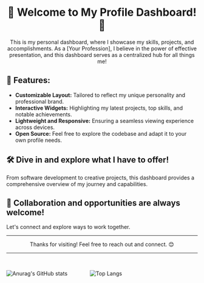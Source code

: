 <div align="center">
  <h1>🚀 Welcome to My Profile Dashboard! 🚀</h1>
  <p>This is my personal dashboard, where I showcase my skills, projects, and accomplishments. As a [Your Profession], I believe in the power of effective presentation, and this dashboard serves as a centralized hub for all things me!</p>
</div>

## 🌟 Features:
- **Customizable Layout:** Tailored to reflect my unique personality and professional brand.
- **Interactive Widgets:** Highlighting my latest projects, top skills, and notable achievements.
- **Lightweight and Responsive:** Ensuring a seamless viewing experience across devices.
- **Open Source:** Feel free to explore the codebase and adapt it to your own profile needs.

## 🛠️ Dive in and explore what I have to offer!
From software development to creative projects, this dashboard provides a comprehensive overview of my journey and capabilities.

## 🤝 Collaboration and opportunities are always welcome!
Let's connect and explore ways to work together.

---

<div align="center">
  <p>Thanks for visiting! Feel free to reach out and connect. 😊</p>
</div>

-----

<br>

![Anurag's GitHub stats](https://github-readme-stats.vercel.app/api?username=Azzy001&show_icons=true&theme=radical) &nbsp; &nbsp; &nbsp; &nbsp; &nbsp; &nbsp; &nbsp; ![Top Langs](https://github-readme-stats.vercel.app/api/top-langs/?username=Azzy001&theme=tokyonight)
<br>
<br>
<br>
<br>
